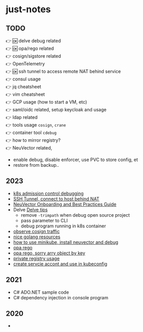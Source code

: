 # just-notes

## TODO
👉 🆗 delve debug related   
👉 🆗 opa/rego related   
👉 cosign/sigstore related   
👉 OpenTelemetry   
👉 🆗 ssh tunnel to access remote NAT behind service  
👉 consul usage     
👉 jq cheatsheet   
👉 vim cheatsheet   
👉 GCP usage (how to start a VM, etc)   
👉 saml/oidc related, setup keycloak and usage   
👉 ldap related   
👉 tools usage `cosign`, `crane`   
👉 container tool `cdebug`  
👉 how to mirror registry?   
👉 NeuVector related,  
- enable debug, disable enforcer, use PVC to store config, et  
- restore from backup..  

## 2023
- [k8s admission control debugging](./2023/k8s-admission-control-debug.md)
- [SSH Tunnel, connect to host behind NAT](./2023/ssh-tunnel.md)   
- [NeuVector Onboarding and Best Practices Guide](./documents/_GOOD_NV_Onboarding_5.0.pdf)   
- Delve [Delve tips](./2023/delve-debugging.md)   
    - remove `-trimpath` when debug open source project
    - pass parameter to CLI
    - debug program running in k8s container
- [observe cosign traffic](./2023/cosign-traffic.md)
- [nice golang resources](./2023/golang-part1.md)
- [how to use minikube, install neuvector and debug](./2023/minikube-howto.md)
- [opa rego](./2023/opa-rego.md)
- [opa rego, sorry arry object by key](./2023/opa-rego-sort-by-array-object.md)
- [private registry usage](./2023/private-registry.md)
- [create servcie accont and use in kubeconfig](./2023/serviceaccount-kubeconfig.md)


## 2021
- C# ADO.NET sample code
- C# dependency injection in console program

## 2020
- 
